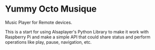 # Yummy Octo Musique

Music Player for Remote devices.

This is a start for using Alsaplayer's Python Library to make it work with Raspberry Pi 
and make a simple API that could share status and perform operations like play, pause, navigation, etc.


